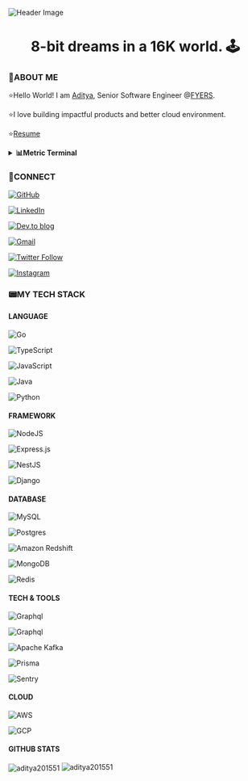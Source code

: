 ![Header Image](https://i.imgur.com/qMV6ga5.gif)

<h1  align="center">8-bit dreams in a 16K world. 🕹️</h1>

### **👾ABOUT ME**

⭐Hello World! I am [Aditya](https://www.linkedin.com/in/aaditya-raaj/), Senior Software Engineer @[FYERS](https://www.fyers.in/).

⭐I love building impactful products and better cloud environment.

⭐[Resume](https://drive.google.com/file/d/1B0Rez0LlRkA70DfSm_4n6fHnA02YGHSJ/view?usp=sharing)

<p>

<details>

<summary><b>📊Metric Terminal</b></summary>

![Metrics](https://metrics.lecoq.io/aditya201551?template=terminal&isocalendar=1&languages=1&lines=1&habits=1&introduction=1&base=header%2C%20activity%2C%20community%2C%20repositories%2C%20metadata&base.indepth=false&base.hireable=false&base.skip=false&isocalendar=false&isocalendar.duration=half-year&languages=false&languages.ignored=html&languages.limit=8&languages.threshold=0%25&languages.other=false&languages.colors=github&languages.sections=most-used&languages.indepth=false&languages.analysis.timeout=15&languages.analysis.timeout.repositories=7.5&languages.categories=markup%2C%20programming&languages.recent.categories=markup%2C%20programming&languages.recent.load=300&languages.recent.days=14&lines=false&lines.sections=base&lines.repositories.limit=4&lines.history.limit=1&habits=false&habits.from=200&habits.days=14&habits.facts=true&habits.charts=false&habits.charts.type=classic&habits.trim=false&habits.languages.limit=8&habits.languages.threshold=0%25&introduction=false&introduction.title=true&config.timezone=Asia%2FCalcutta)

</details>

</p>

### **🔗CONNECT**

[![GitHub](https://img.shields.io/badge/github-%23121011.svg?style=for-the-badge&logo=github&logoColor=white)](https://github.com/aditya201551/?tab=follow)

[![LinkedIn](https://img.shields.io/badge/linkedin-%230077B5.svg?style=for-the-badge&logo=linkedin&logoColor=white)](https://www.linkedin.com/in/aaditya-raaj/)

[![Dev.to blog](https://img.shields.io/badge/dev.to-0A0A0A?style=for-the-badge&logo=dev.to&logoColor=white)](https://dev.to/crispywrecker)

[![Gmail](https://img.shields.io/badge/Gmail-D14836?style=for-the-badge&logo=gmail&logoColor=white)](mailto:aditya250621@gmaail.com)

[![Twitter Follow](https://img.shields.io/twitter/follow/CrispyWrecker?style=social)](https://twitter.com/intent/follow?screen_name=CrispyWrecker)

[![Instagram](https://img.shields.io/badge/Instagram-%23E4405F.svg?style=for-the-badge&logo=Instagram&logoColor=white)](https://www.instagram.com/_crispywrecker_/)

### 📟MY TECH STACK

#### LANGUAGE

![Go](https://img.shields.io/badge/go-%2300ADD8.svg?style=for-the-badge&logo=go&logoColor=white)

![TypeScript](https://img.shields.io/badge/typescript-%23007ACC.svg?style=for-the-badge&logo=typescript&logoColor=white)

![JavaScript](https://img.shields.io/badge/javascript-%23323330.svg?style=for-the-badge&logo=javascript&logoColor=%23F7DF1E)

![Java](https://img.shields.io/badge/java-%23ED8B00.svg?style=for-the-badge&logo=openjdk&logoColor=white)

![Python](https://img.shields.io/badge/python-3670A0?style=for-the-badge&logo=python&logoColor=ffdd54)

#### FRAMEWORK

![NodeJS](https://img.shields.io/badge/Node.js-339933.svg?style=for-the-badge&logo=nodedotjs&logoColor=white)

![Express.js](https://img.shields.io/badge/Express-000000.svg?style=for-the-badge&logo=Express&logoColor=white)

![NestJS](https://img.shields.io/badge/nestjs-%23E0234E.svg?style=for-the-badge&logo=nestjs&logoColor=white)

![Django](https://img.shields.io/badge/django-%23092E20.svg?style=for-the-badge&logo=django&logoColor=white)

#### DATABASE

![MySQL](https://img.shields.io/badge/MySQL-005C84?style=for-the-badge&logo=mysql&logoColor=white)

![Postgres](https://img.shields.io/badge/postgres-%23316192.svg?style=for-the-badge&logo=postgresql&logoColor=white)

![Amazon Redshift](https://img.shields.io/badge/Amazon%20Redshift-8C4FFF.svg?style=for-the-badge&logo=Amazon-Redshift&logoColor=white)

![MongoDB](https://img.shields.io/badge/MongoDB-47A248.svg?style=for-the-badge&logo=MongoDB&logoColor=white)

![Redis](https://img.shields.io/badge/Redis-DC382D.svg?style=for-the-badge&logo=Redis&logoColor=white)

#### TECH & TOOLS

![Graphql](https://img.shields.io/badge/GraphQL-E10098.svg?style=for-the-badge&logo=GraphQL&logoColor=white)

![Graphql](https://img.shields.io/badge/Docker-2496ED.svg?style=for-the-badge&logo=Docker&logoColor=white)

![Apache Kafka](https://img.shields.io/badge/Apache%20Kafka-000?style=for-the-badge&logo=apachekafka)

![Prisma](https://img.shields.io/badge/Prisma-2D3748.svg?style=for-the-badge&logo=Prisma&logoColor=white)

![Sentry](https://img.shields.io/badge/Sentry-362D59.svg?style=for-the-badge&logo=Sentry&logoColor=white)

#### CLOUD

![AWS](https://img.shields.io/badge/Amazon%20AWS-232F3E.svg?style=for-the-badge&logo=Amazon-AWS&logoColor=white)

![GCP](https://img.shields.io/badge/Google%20Cloud-4285F4.svg?style=for-the-badge&logo=Google-Cloud&logoColor=white)

#### GITHUB STATS

<img  align="center"  src="https://github-readme-streak-stats.herokuapp.com/?user=aditya201551&"  alt="aditya201551"  />

<img  src="https://github-readme-stats.vercel.app/api?username=aditya201551&show_icons=true&theme=onedark&locale=en"  alt="aditya201551"  />
